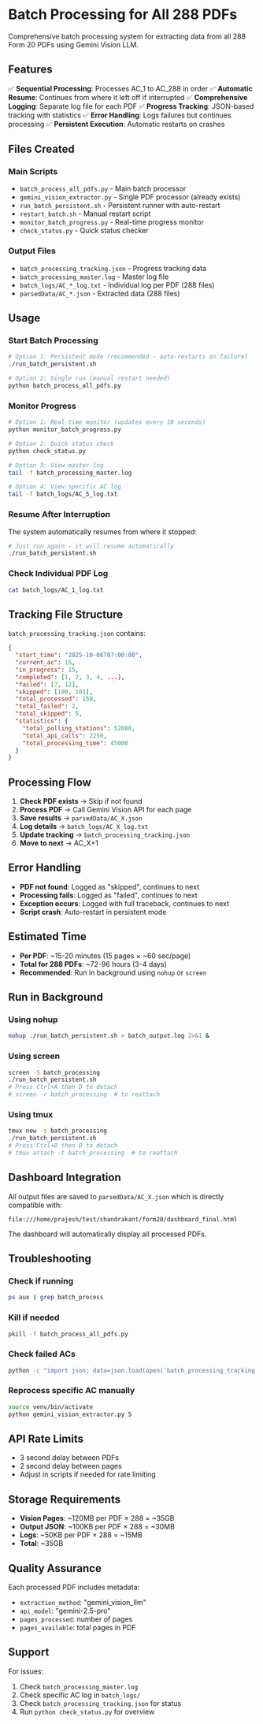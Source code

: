 # Batch Processing for All 288 PDFs

Comprehensive batch processing system for extracting data from all 288 Form 20 PDFs using Gemini Vision LLM.

## Features

✅ **Sequential Processing**: Processes AC_1 to AC_288 in order
✅ **Automatic Resume**: Continues from where it left off if interrupted
✅ **Comprehensive Logging**: Separate log file for each PDF
✅ **Progress Tracking**: JSON-based tracking with statistics
✅ **Error Handling**: Logs failures but continues processing
✅ **Persistent Execution**: Automatic restarts on crashes

## Files Created

### Main Scripts
- `batch_process_all_pdfs.py` - Main batch processor
- `gemini_vision_extractor.py` - Single PDF processor (already exists)
- `run_batch_persistent.sh` - Persistent runner with auto-restart
- `restart_batch.sh` - Manual restart script
- `monitor_batch_progress.py` - Real-time progress monitor
- `check_status.py` - Quick status checker

### Output Files
- `batch_processing_tracking.json` - Progress tracking data
- `batch_processing_master.log` - Master log file
- `batch_logs/AC_*_log.txt` - Individual log per PDF (288 files)
- `parsedData/AC_*.json` - Extracted data (288 files)

## Usage

### Start Batch Processing

```bash
# Option 1: Persistent mode (recommended - auto-restarts on failure)
./run_batch_persistent.sh

# Option 2: Single run (manual restart needed)
python batch_process_all_pdfs.py
```

### Monitor Progress

```bash
# Option 1: Real-time monitor (updates every 10 seconds)
python monitor_batch_progress.py

# Option 2: Quick status check
python check_status.py

# Option 3: View master log
tail -f batch_processing_master.log

# Option 4: View specific AC log
tail -f batch_logs/AC_5_log.txt
```

### Resume After Interruption

The system automatically resumes from where it stopped:

```bash
# Just run again - it will resume automatically
./run_batch_persistent.sh
```

### Check Individual PDF Log

```bash
cat batch_logs/AC_1_log.txt
```

## Tracking File Structure

`batch_processing_tracking.json` contains:

```json
{
  "start_time": "2025-10-06T07:00:00",
  "current_ac": 15,
  "in_progress": 15,
  "completed": [1, 2, 3, 4, ...],
  "failed": [7, 12],
  "skipped": [100, 101],
  "total_processed": 150,
  "total_failed": 2,
  "total_skipped": 5,
  "statistics": {
    "total_polling_stations": 52000,
    "total_api_calls": 2250,
    "total_processing_time": 45000
  }
}
```

## Processing Flow

1. **Check PDF exists** → Skip if not found
2. **Process PDF** → Call Gemini Vision API for each page
3. **Save results** → `parsedData/AC_X.json`
4. **Log details** → `batch_logs/AC_X_log.txt`
5. **Update tracking** → `batch_processing_tracking.json`
6. **Move to next** → AC_X+1

## Error Handling

- **PDF not found**: Logged as "skipped", continues to next
- **Processing fails**: Logged as "failed", continues to next
- **Exception occurs**: Logged with full traceback, continues to next
- **Script crash**: Auto-restart in persistent mode

## Estimated Time

- **Per PDF**: ~15-20 minutes (15 pages × ~60 sec/page)
- **Total for 288 PDFs**: ~72-96 hours (3-4 days)
- **Recommended**: Run in background using `nohup` or `screen`

## Run in Background

### Using nohup

```bash
nohup ./run_batch_persistent.sh > batch_output.log 2>&1 &
```

### Using screen

```bash
screen -S batch_processing
./run_batch_persistent.sh
# Press Ctrl+A then D to detach
# screen -r batch_processing  # to reattach
```

### Using tmux

```bash
tmux new -s batch_processing
./run_batch_persistent.sh
# Press Ctrl+B then D to detach
# tmux attach -t batch_processing  # to reattach
```

## Dashboard Integration

All output files are saved to `parsedData/AC_X.json` which is directly compatible with:

```
file:///home/prajesh/test/chandrakant/form20/dashboard_final.html
```

The dashboard will automatically display all processed PDFs.

## Troubleshooting

### Check if running

```bash
ps aux | grep batch_process
```

### Kill if needed

```bash
pkill -f batch_process_all_pdfs.py
```

### Check failed ACs

```bash
python -c "import json; data=json.load(open('batch_processing_tracking.json')); print('Failed:', data.get('failed', []))"
```

### Reprocess specific AC manually

```bash
source venv/bin/activate
python gemini_vision_extractor.py 5
```

## API Rate Limits

- 3 second delay between PDFs
- 2 second delay between pages
- Adjust in scripts if needed for rate limiting

## Storage Requirements

- **Vision Pages**: ~120MB per PDF × 288 = ~35GB
- **Output JSON**: ~100KB per PDF × 288 = ~30MB
- **Logs**: ~50KB per PDF × 288 = ~15MB
- **Total**: ~35GB

## Quality Assurance

Each processed PDF includes metadata:
- `extraction_method`: "gemini_vision_llm"
- `api_model`: "gemini-2.5-pro"
- `pages_processed`: number of pages
- `pages_available`: total pages in PDF

## Support

For issues:
1. Check `batch_processing_master.log`
2. Check specific AC log in `batch_logs/`
3. Check `batch_processing_tracking.json` for status
4. Run `python check_status.py` for overview
